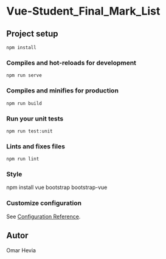 # Vue-Student_Final_Mark_List

## Project setup
```
npm install
```

### Compiles and hot-reloads for development
```
npm run serve
```

### Compiles and minifies for production
```
npm run build
```

### Run your unit tests
```
npm run test:unit
```

### Lints and fixes files
```
npm run lint
```
### Style

npm install vue bootstrap bootstrap-vue

### Customize configuration
See [Configuration Reference](https://cli.vuejs.org/config/).

## Autor
Omar Hevia

